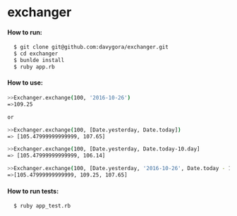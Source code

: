 # exchanger
#### How to run:
```sh
  $ git clone git@github.com:davygora/exchanger.git
  $ cd exchanger
  $ bunlde install
  $ ruby app.rb
```
#### How to use:
```sh
>>Exchanger.exchange(100, '2016-10-26')
=>109.25

or 

>>Exchanger.exchange(100, [Date.yesterday, Date.today])
=> [105.47999999999999, 107.65]

>>Exchanger.exchange(100, [Date.yesterday, Date.today-10.day]
=> [105.47999999999999, 106.14]

>>Exchanger.exchange(100, [Date.yesterday, '2016-10-26', Date.today - 10.day])
=>[105.47999999999999, 109.25, 107.65]
```
#### How to run tests:
```sh
  $ ruby app_test.rb
```
